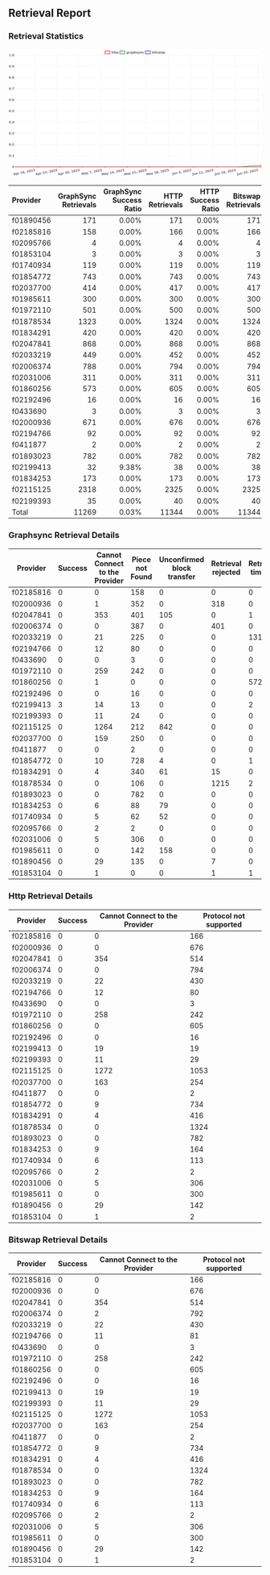 ## Retrieval Report
### Retrieval Statistics
<img src="https://raw.githubusercontent.com/data-preservation-programs/filplus-checker-assets/main/filecoin-project/filecoin-plus-large-datasets/issues/1723/1687950647636.png"/>

| Provider  | GraphSync Retrievals | GraphSync Success Ratio | HTTP Retrievals | HTTP Success Ratio | Bitswap Retrievals | Bitswap Success Ratio |
| :-------- | -------------------: | ----------------------: | --------------: | -----------------: | -----------------: | --------------------: |
| f01890456 |                  171 |                   0.00% |             171 |              0.00% |                171 |                 0.00% |
| f02185816 |                  158 |                   0.00% |             166 |              0.00% |                166 |                 0.00% |
| f02095766 |                    4 |                   0.00% |               4 |              0.00% |                  4 |                 0.00% |
| f01853104 |                    3 |                   0.00% |               3 |              0.00% |                  3 |                 0.00% |
| f01740934 |                  119 |                   0.00% |             119 |              0.00% |                119 |                 0.00% |
| f01854772 |                  743 |                   0.00% |             743 |              0.00% |                743 |                 0.00% |
| f02037700 |                  414 |                   0.00% |             417 |              0.00% |                417 |                 0.00% |
| f01985611 |                  300 |                   0.00% |             300 |              0.00% |                300 |                 0.00% |
| f01972110 |                  501 |                   0.00% |             500 |              0.00% |                500 |                 0.00% |
| f01878534 |                 1323 |                   0.00% |            1324 |              0.00% |               1324 |                 0.00% |
| f01834291 |                  420 |                   0.00% |             420 |              0.00% |                420 |                 0.00% |
| f02047841 |                  868 |                   0.00% |             868 |              0.00% |                868 |                 0.00% |
| f02033219 |                  449 |                   0.00% |             452 |              0.00% |                452 |                 0.00% |
| f02006374 |                  788 |                   0.00% |             794 |              0.00% |                794 |                 0.00% |
| f02031006 |                  311 |                   0.00% |             311 |              0.00% |                311 |                 0.00% |
| f01860256 |                  573 |                   0.00% |             605 |              0.00% |                605 |                 0.00% |
| f02192496 |                   16 |                   0.00% |              16 |              0.00% |                 16 |                 0.00% |
| f0433690  |                    3 |                   0.00% |               3 |              0.00% |                  3 |                 0.00% |
| f02000936 |                  671 |                   0.00% |             676 |              0.00% |                676 |                 0.00% |
| f02194766 |                   92 |                   0.00% |              92 |              0.00% |                 92 |                 0.00% |
| f0411877  |                    2 |                   0.00% |               2 |              0.00% |                  2 |                 0.00% |
| f01893023 |                  782 |                   0.00% |             782 |              0.00% |                782 |                 0.00% |
| f02199413 |                   32 |                   9.38% |              38 |              0.00% |                 38 |                 0.00% |
| f01834253 |                  173 |                   0.00% |             173 |              0.00% |                173 |                 0.00% |
| f02115125 |                 2318 |                   0.00% |            2325 |              0.00% |               2325 |                 0.00% |
| f02199393 |                   35 |                   0.00% |              40 |              0.00% |                 40 |                 0.00% |
| Total     |                11269 |                   0.03% |           11344 |              0.00% |              11344 |                 0.00% |

### Graphsync Retrieval Details
| Provider  | Success | Cannot Connect to the Provider | Piece not Found | Unconfirmed block transfer | Retrieval rejected | Retrieval timeout | Deal state missing | General retrieval failure |
| --------- | ------- | ------------------------------ | --------------- | -------------------------- | ------------------ | ----------------- | ------------------ | ------------------------- |
| f02185816 | 0       | 0                              | 158             | 0                          | 0                  | 0                 | 0                  | 0                         |
| f02000936 | 0       | 1                              | 352             | 0                          | 318                | 0                 | 0                  | 0                         |
| f02047841 | 0       | 353                            | 401             | 105                        | 0                  | 1                 | 2                  | 6                         |
| f02006374 | 0       | 0                              | 387             | 0                          | 401                | 0                 | 0                  | 0                         |
| f02033219 | 0       | 21                             | 225             | 0                          | 0                  | 131               | 70                 | 2                         |
| f02194766 | 0       | 12                             | 80              | 0                          | 0                  | 0                 | 0                  | 0                         |
| f0433690  | 0       | 0                              | 3               | 0                          | 0                  | 0                 | 0                  | 0                         |
| f01972110 | 0       | 259                            | 242             | 0                          | 0                  | 0                 | 0                  | 0                         |
| f01860256 | 0       | 1                              | 0               | 0                          | 0                  | 572               | 0                  | 0                         |
| f02192496 | 0       | 0                              | 16              | 0                          | 0                  | 0                 | 0                  | 0                         |
| f02199413 | 3       | 14                             | 13              | 0                          | 0                  | 2                 | 0                  | 0                         |
| f02199393 | 0       | 11                             | 24              | 0                          | 0                  | 0                 | 0                  | 0                         |
| f02115125 | 0       | 1264                           | 212             | 842                        | 0                  | 0                 | 0                  | 0                         |
| f02037700 | 0       | 159                            | 250             | 0                          | 0                  | 0                 | 0                  | 5                         |
| f0411877  | 0       | 0                              | 2               | 0                          | 0                  | 0                 | 0                  | 0                         |
| f01854772 | 0       | 10                             | 728             | 4                          | 0                  | 1                 | 0                  | 0                         |
| f01834291 | 0       | 4                              | 340             | 61                         | 15                 | 0                 | 0                  | 0                         |
| f01878534 | 0       | 0                              | 106             | 0                          | 1215               | 2                 | 0                  | 0                         |
| f01893023 | 0       | 0                              | 782             | 0                          | 0                  | 0                 | 0                  | 0                         |
| f01834253 | 0       | 6                              | 88              | 79                         | 0                  | 0                 | 0                  | 0                         |
| f01740934 | 0       | 5                              | 62              | 52                         | 0                  | 0                 | 0                  | 0                         |
| f02095766 | 0       | 2                              | 2               | 0                          | 0                  | 0                 | 0                  | 0                         |
| f02031006 | 0       | 5                              | 306             | 0                          | 0                  | 0                 | 0                  | 0                         |
| f01985611 | 0       | 0                              | 142             | 158                        | 0                  | 0                 | 0                  | 0                         |
| f01890456 | 0       | 29                             | 135             | 0                          | 7                  | 0                 | 0                  | 0                         |
| f01853104 | 0       | 1                              | 0               | 0                          | 1                  | 1                 | 0                  | 0                         |

### Http Retrieval Details
| Provider  | Success | Cannot Connect to the Provider | Protocol not supported |
| --------- | ------- | ------------------------------ | ---------------------- |
| f02185816 | 0       | 0                              | 166                    |
| f02000936 | 0       | 0                              | 676                    |
| f02047841 | 0       | 354                            | 514                    |
| f02006374 | 0       | 0                              | 794                    |
| f02033219 | 0       | 22                             | 430                    |
| f02194766 | 0       | 12                             | 80                     |
| f0433690  | 0       | 0                              | 3                      |
| f01972110 | 0       | 258                            | 242                    |
| f01860256 | 0       | 0                              | 605                    |
| f02192496 | 0       | 0                              | 16                     |
| f02199413 | 0       | 19                             | 19                     |
| f02199393 | 0       | 11                             | 29                     |
| f02115125 | 0       | 1272                           | 1053                   |
| f02037700 | 0       | 163                            | 254                    |
| f0411877  | 0       | 0                              | 2                      |
| f01854772 | 0       | 9                              | 734                    |
| f01834291 | 0       | 4                              | 416                    |
| f01878534 | 0       | 0                              | 1324                   |
| f01893023 | 0       | 0                              | 782                    |
| f01834253 | 0       | 9                              | 164                    |
| f01740934 | 0       | 6                              | 113                    |
| f02095766 | 0       | 2                              | 2                      |
| f02031006 | 0       | 5                              | 306                    |
| f01985611 | 0       | 0                              | 300                    |
| f01890456 | 0       | 29                             | 142                    |
| f01853104 | 0       | 1                              | 2                      |

### Bitswap Retrieval Details
| Provider  | Success | Cannot Connect to the Provider | Protocol not supported |
| --------- | ------- | ------------------------------ | ---------------------- |
| f02185816 | 0       | 0                              | 166                    |
| f02000936 | 0       | 0                              | 676                    |
| f02047841 | 0       | 354                            | 514                    |
| f02006374 | 0       | 2                              | 792                    |
| f02033219 | 0       | 22                             | 430                    |
| f02194766 | 0       | 11                             | 81                     |
| f0433690  | 0       | 0                              | 3                      |
| f01972110 | 0       | 258                            | 242                    |
| f01860256 | 0       | 0                              | 605                    |
| f02192496 | 0       | 0                              | 16                     |
| f02199413 | 0       | 19                             | 19                     |
| f02199393 | 0       | 11                             | 29                     |
| f02115125 | 0       | 1272                           | 1053                   |
| f02037700 | 0       | 163                            | 254                    |
| f0411877  | 0       | 0                              | 2                      |
| f01854772 | 0       | 9                              | 734                    |
| f01834291 | 0       | 4                              | 416                    |
| f01878534 | 0       | 0                              | 1324                   |
| f01893023 | 0       | 0                              | 782                    |
| f01834253 | 0       | 9                              | 164                    |
| f01740934 | 0       | 6                              | 113                    |
| f02095766 | 0       | 2                              | 2                      |
| f02031006 | 0       | 5                              | 306                    |
| f01985611 | 0       | 0                              | 300                    |
| f01890456 | 0       | 29                             | 142                    |
| f01853104 | 0       | 1                              | 2                      |
